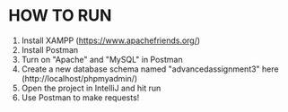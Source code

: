 # HOW TO RUN
1. Install XAMPP (https://www.apachefriends.org/)
2. Install Postman
3. Turn on "Apache" and "MySQL" in Postman
4. Create a new database schema named "advancedassignment3" here (http://localhost/phpmyadmin/)
5. Open the project in IntelliJ and hit run
6. Use Postman to make requests!